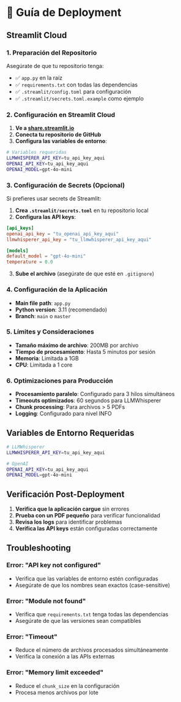 # 🚀 Guía de Deployment

## Streamlit Cloud

### 1. Preparación del Repositorio

Asegúrate de que tu repositorio tenga:
- ✅ `app.py` en la raíz
- ✅ `requirements.txt` con todas las dependencias
- ✅ `.streamlit/config.toml` para configuración
- ✅ `.streamlit/secrets.toml.example` como ejemplo

### 2. Configuración en Streamlit Cloud

1. **Ve a [share.streamlit.io](https://share.streamlit.io)**
2. **Conecta tu repositorio de GitHub**
3. **Configura las variables de entorno**:

```bash
# Variables requeridas
LLMWHISPERER_API_KEY=tu_api_key_aqui
OPENAI_API_KEY=tu_api_key_aqui
OPENAI_MODEL=gpt-4o-mini
```

### 3. Configuración de Secrets (Opcional)

Si prefieres usar secrets de Streamlit:

1. **Crea `.streamlit/secrets.toml`** en tu repositorio local
2. **Configura las API keys**:

```toml
[api_keys]
openai_api_key = "tu_openai_api_key_aqui"
llmwhisperer_api_key = "tu_llmwhisperer_api_key_aqui"

[models]
default_model = "gpt-4o-mini"
temperature = 0.0
```

3. **Sube el archivo** (asegúrate de que esté en `.gitignore`)

### 4. Configuración de la Aplicación

- **Main file path**: `app.py`
- **Python version**: 3.11 (recomendado)
- **Branch**: `main` o `master`

### 5. Límites y Consideraciones

- **Tamaño máximo de archivo**: 200MB por archivo
- **Tiempo de procesamiento**: Hasta 5 minutos por sesión
- **Memoria**: Limitada a 1GB
- **CPU**: Limitada a 1 core

### 6. Optimizaciones para Producción

- **Procesamiento paralelo**: Configurado para 3 hilos simultáneos
- **Timeouts optimizados**: 60 segundos para LLMWhisperer
- **Chunk processing**: Para archivos > 5 PDFs
- **Logging**: Configurado para nivel INFO

## Variables de Entorno Requeridas

```bash
# LLMWhisperer
LLMWHISPERER_API_KEY=tu_api_key_aqui

# OpenAI
OPENAI_API_KEY=tu_api_key_aqui
OPENAI_MODEL=gpt-4o-mini
```

## Verificación Post-Deployment

1. **Verifica que la aplicación cargue** sin errores
2. **Prueba con un PDF pequeño** para verificar funcionalidad
3. **Revisa los logs** para identificar problemas
4. **Verifica las API keys** están configuradas correctamente

## Troubleshooting

### Error: "API key not configured"
- Verifica que las variables de entorno estén configuradas
- Asegúrate de que los nombres sean exactos (case-sensitive)

### Error: "Module not found"
- Verifica que `requirements.txt` tenga todas las dependencias
- Asegúrate de que las versiones sean compatibles

### Error: "Timeout"
- Reduce el número de archivos procesados simultáneamente
- Verifica la conexión a las APIs externas

### Error: "Memory limit exceeded"
- Reduce el `chunk_size` en la configuración
- Procesa menos archivos por lote
